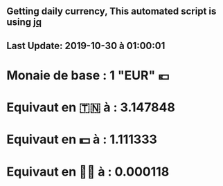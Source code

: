 ## Getting daily currency, This automated script is using [jq](https://stedolan.github.io/jq/)
## Last Update:  2019-10-30 à 01:00:01
 # Monaie de base : 1 "EUR" 💶 
 # Equivaut en 🇹🇳 à :  3.147848 
 # Equivaut en 💵 à : 1.111333
 # Equivaut en 🐱‍💻 à :  0.000118
